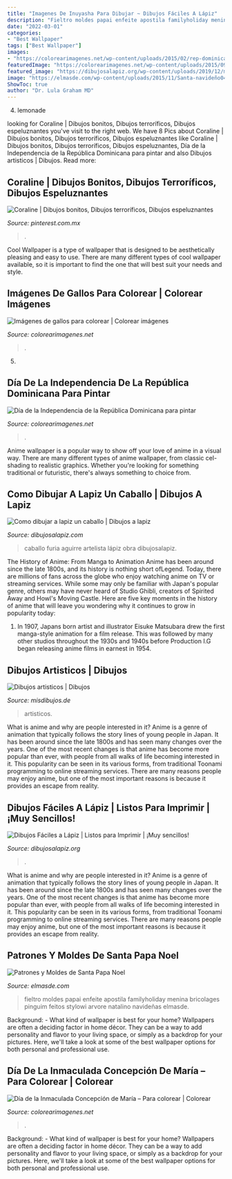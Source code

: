 ```yaml
---
title: "Imagenes De Inuyasha Para Dibujar ~ Dibujos Fáciles A Lápiz"
description: "Fieltro moldes papai enfeite apostila familyholiday menina bricolages pinguim feitos stylowi arvore natalino navideñas elmasde"
date: "2022-03-01"
categories:
- "Best Wallpaper"
tags: ["Best Wallpaper"]
images:
- "https://colorearimagenes.net/wp-content/uploads/2015/02/rep-dominicanabauluarte-del-conde-1.jpg6_-465x625.jpg"
featuredImage: "https://colorearimagenes.net/wp-content/uploads/2015/09/chicken2.gif"
featured_image: "https://dibujosalapiz.org/wp-content/uploads/2019/12/mano-en-3D-778x445.jpg"
image: "https://elmasde.com/wp-content/uploads/2015/11/Santa-navideño04.jpg"
ShowToc: true
author: "Dr. Lula Graham MD"
---
```



4. lemonade 

	

		
looking for Coraline | Dibujos bonitos, Dibujos terroríficos, Dibujos espeluznantes you've visit to the right web. We have 8 Pics about Coraline | Dibujos bonitos, Dibujos terroríficos, Dibujos espeluznantes like Coraline | Dibujos bonitos, Dibujos terroríficos, Dibujos espeluznantes, Día de la Independencia de la República Dominicana para pintar and also Dibujos artisticos | Dibujos. Read more:
		
    
## Coraline | Dibujos Bonitos, Dibujos Terroríficos, Dibujos Espeluznantes

<img loading=lazy src="https://i.pinimg.com/736x/1c/8d/c4/1c8dc4c04c086fc31b43b7890bb8da99.jpg" onerror="this.onerror=null;this.src='https://tse1.mm.bing.net/th?id=OIP.gWAFRQLQR5vHhT965RnbEwHaJ3&amp;pid=15.1';" alt="Coraline | Dibujos bonitos, Dibujos terroríficos, Dibujos espeluznantes">

_Source: pinterest.com.mx_

>. 

	

Cool Wallpaper is a type of wallpaper that is designed to be aesthetically pleasing and easy to use. There are many different types of cool wallpaper available, so it is important to find the one that will best suit your needs and style.

    
## Imágenes De Gallos Para Colorear | Colorear Imágenes

<img loading=lazy src="https://colorearimagenes.net/wp-content/uploads/2015/09/chicken2.gif" onerror="this.onerror=null;this.src='https://tse1.mm.bing.net/th?id=OIP.nGFGnuJXC9bnot7ZSuigzAHaJ4&amp;pid=15.1';" alt="Imágenes de gallos para colorear | Colorear imágenes">

_Source: colorearimagenes.net_

>. 

	

5.

    
## Día De La Independencia De La República Dominicana Para Pintar

<img loading=lazy src="https://colorearimagenes.net/wp-content/uploads/2015/02/rep-dominicanabauluarte-del-conde-1.jpg6_-465x625.jpg" onerror="this.onerror=null;this.src='https://tse4.mm.bing.net/th?id=OIP.TqUK-FNdTY4BA0JS-IVFhQHaJ9&amp;pid=15.1';" alt="Día de la Independencia de la República Dominicana para pintar">

_Source: colorearimagenes.net_

>. 

	

Anime wallpaper is a popular way to show off your love of anime in a visual way. There are many different types of anime wallpaper, from classic cel-shading to realistic graphics. Whether you're looking for something traditional or futuristic, there's always something to choice from.

    
## Como Dibujar A Lapiz Un Caballo | Dibujos A Lapiz

<img loading=lazy src="https://dibujosalapiz.com/wp-content/uploads/2013/11/como-dibujar-a-lapiz-un-caballo-7.jpg" onerror="this.onerror=null;this.src='https://tse1.mm.bing.net/th?id=OIP.2jAICJjUBejqDuWWE2EkVQAAAA&amp;pid=15.1';" alt="Como dibujar a lapiz un caballo | Dibujos a lapiz">

_Source: dibujosalapiz.com_

>caballo furia aguirre artelista lápiz obra dibujosalapiz. 

	

The History of Anime: From Manga to Animation
Anime has been around since the late 1800s, and its history is nothing short ofLegend. Today, there are millions of fans across the globe who enjoy watching anime on TV or streaming services. While some may only be familiar with Japan's popular genre, others may have never heard of Studio Ghibli, creators of Spirited Away and Howl's Moving Castle. Here are five key moments in the history of anime that will leave you wondering why it continues to grow in popularity today:
1) In 1907, Japans born artist and illustrator Eisuke Matsubara drew the first manga-style animation for a film release. This was followed by many other studios throughout the 1930s and 1940s before Production I.G began releasing anime films in earnest in 1954.

    
## Dibujos Artisticos | Dibujos

<img loading=lazy src="http://misdibujos.de/wp-content/uploads/2015/07/dibujos-artisticos-6.jpg" onerror="this.onerror=null;this.src='https://tse3.mm.bing.net/th?id=OIP.NnyhOkWZl4Q1x-Wfh2ga2AAAAA&amp;pid=15.1';" alt="Dibujos artisticos | Dibujos">

_Source: misdibujos.de_

>artisticos. 

	

What is anime and why are people interested in it?
Anime is a genre of animation that typically follows the story lines of young people in Japan. It has been around since the late 1800s and has seen many changes over the years. One of the most recent changes is that anime has become more popular than ever, with people from all walks of life becoming interested in it. This popularity can be seen in its various forms, from traditional Toonami programming to online streaming services. There are many reasons people may enjoy anime, but one of the most important reasons is because it provides an escape from reality.

    
## Dibujos Fáciles A Lápiz | Listos Para Imprimir | ¡Muy Sencillos!

<img loading=lazy src="https://dibujosalapiz.org/wp-content/uploads/2019/12/mano-en-3D-778x445.jpg" onerror="this.onerror=null;this.src='https://tse1.mm.bing.net/th?id=OIP.LFA75WE3I9gA2BHMQjiJzQHaEP&amp;pid=15.1';" alt="Dibujos Fáciles a Lápiz | Listos para Imprimir | ¡Muy sencillos!">

_Source: dibujosalapiz.org_

>. 

	

What is anime and why are people interested in it?
Anime is a genre of animation that typically follows the story lines of young people in Japan. It has been around since the late 1800s and has seen many changes over the years. One of the most recent changes is that anime has become more popular than ever, with people from all walks of life becoming interested in it. This popularity can be seen in its various forms, from traditional Toonami programming to online streaming services. There are many reasons people may enjoy anime, but one of the most important reasons is because it provides an escape from reality.

    
## Patrones Y Moldes De Santa Papa Noel

<img loading=lazy src="https://elmasde.com/wp-content/uploads/2015/11/Santa-navideño04.jpg" onerror="this.onerror=null;this.src='https://tse1.mm.bing.net/th?id=OIP.noRIOyXPMB4839qX4Q09pAHaLG&amp;pid=15.1';" alt="Patrones y Moldes de Santa Papa Noel">

_Source: elmasde.com_

>fieltro moldes papai enfeite apostila familyholiday menina bricolages pinguim feitos stylowi arvore natalino navideñas elmasde. 

	

Background: - What kind of wallpaper is best for your home?
Wallpapers are often a deciding factor in home décor. They can be a way to add personality and flavor to your living space, or simply as a backdrop for your pictures. Here, we'll take a look at some of the best wallpaper options for both personal and professional use.

    
## Día De La Inmaculada Concepción De María – Para Colorear | Colorear

<img loading=lazy src="https://colorearimagenes.net/wp-content/uploads/2014/11/mariacolo.jpg4_.jpg" onerror="this.onerror=null;this.src='https://tse2.mm.bing.net/th?id=OIP.cTGxotZxkvqtm9zGxOKyOQHaJ3&amp;pid=15.1';" alt="Día de la Inmaculada Concepción de María – Para colorear | Colorear">

_Source: colorearimagenes.net_

>. 

	

Background: - What kind of wallpaper is best for your home?
Wallpapers are often a deciding factor in home décor. They can be a way to add personality and flavor to your living space, or simply as a backdrop for your pictures. Here, we'll take a look at some of the best wallpaper options for both personal and professional use.

